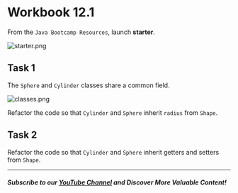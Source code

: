 # Workbook 12.1

From the `Java Bootcamp Resources`, launch **starter**.

![starter.png](https://firebasestorage.googleapis.com/v0/b/learnthepart-75aed.appspot.com/o/images%2F87bced44-2cd9-4db0-9a76-22125c478254?alt=media&token=7dc717de-b9d3-40c6-9ec2-32908aa28976)

## Task 1

The `Sphere` and `Cylinder` classes share a common field.

![classes.png](https://firebasestorage.googleapis.com/v0/b/learnthepart-75aed.appspot.com/o/images%2F4436629a-db31-4d70-884d-8ae732424d3a?alt=media&token=d41e9553-8701-4a25-8c15-df92f6c22763)

Refactor the code so that `Cylinder` and `Sphere` inherit `radius` from `Shape`. 


## Task 2

Refactor the code so that `Cylinder` and `Sphere` inherit getters and setters from `Shape`.

----------

##### Subscribe to our [YouTube Channel](https://www.youtube.com/@RayanSlim087?sub_confirmation=1) and Discover More Valuable Content!